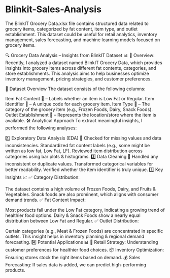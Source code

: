 # Blinkit-Sales-Analysis
The BlinkIT Grocery Data.xlsx file contains structured data related to grocery items, categorized by fat content, item type, and outlet establishment. This dataset could be useful for retail analytics, inventory management, sales forecasting, and machine learning models focused on grocery items.

🔍 Grocery Data Analysis – Insights from BlinkIT Dataset 📊
🚀 Overview:
Recently, I analyzed a dataset named BlinkIT Grocery Data, which provides insights into grocery items across different fat contents, categories, and store establishments. This analysis aims to help businesses optimize inventory management, pricing strategies, and customer preferences.

📂 Dataset Overview
The dataset consists of the following columns:

Item Fat Content 🥛 – Labels whether an item is Low Fat or Regular.
Item Identifier 🔢 – A unique code for each grocery item.
Item Type 🍎 – The category of the grocery item (e.g., Frozen Foods, Dairy, Snack Foods).
Outlet Establishment 🏪 – Represents the location/store where the item is available.
🛠️ Analytical Approach
To extract meaningful insights, I performed the following analyses:

1️⃣ Exploratory Data Analysis (EDA) 🔬
Checked for missing values and data inconsistencies.
Standardized fat content labels (e.g., some might be written as low fat, Low Fat, LF).
Reviewed item distribution across categories using bar plots & histograms.
2️⃣ Data Cleaning 🧹
Handled any inconsistent or duplicate values.
Transformed categorical variables for better readability.
Verified whether the item identifier is truly unique.
3️⃣ Key Insights 📈
✅ Category Distribution:

The dataset contains a high volume of Frozen Foods, Dairy, and Fruits & Vegetables.
Snack foods are also prominent, which aligns with consumer demand trends.
✅ Fat Content Impact:

Most products fall under the Low Fat category, indicating a growing trend of healthier food options.
Dairy & Snack Foods show a nearly equal distribution between Low Fat and Regular.
✅ Outlet Distribution:

Certain categories (e.g., Meat & Frozen Foods) are concentrated in specific outlets.
This insight helps in inventory planning & regional demand forecasting.
4️⃣ Potential Applications 📊
🏪 Retail Strategy: Understanding customer preferences for healthier food choices.
📦 Inventory Optimization: Ensuring stores stock the right items based on demand.
💰 Sales Forecasting: If sales data is added, we can predict high-performing products.
